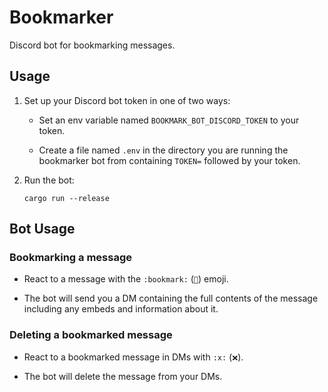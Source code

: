 # Bookmarker

Discord bot for bookmarking messages.

## Usage

1. Set up your Discord bot token in one of two ways:

    - Set an env variable named `BOOKMARK_BOT_DISCORD_TOKEN` to your token.

    - Create a file named `.env` in the directory you are running the bookmarker bot from containing `TOKEN=` followed by your token.

2. Run the bot:

    ```
    cargo run --release
    ```

## Bot Usage

### Bookmarking a message

- React to a message with the `:bookmark:` (`🔖`) emoji.

- The bot will send you a DM containing the full contents of the message including any embeds and information about it.

### Deleting a bookmarked message

- React to a bookmarked message in DMs with `:x:` (`❌`).

- The bot will delete the message from your DMs.
